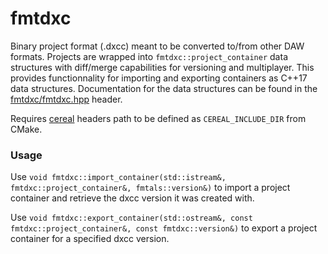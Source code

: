 # fmtdxc

Binary project format (.dxcc) meant to be converted to/from other DAW formats. Projects are wrapped into `fmtdxc::project_container` data structures with diff/merge capabilities for versioning and multiplayer. This provides functionnality for importing and exporting containers as C++17 data structures. Documentation for the data structures can be found in the [fmtdxc/fmtdxc.hpp](include/fmtdxc/fmtdxc.hpp) header.

Requires [cereal](https://github.com/USCiLab/cereal) headers path to be defined as `CEREAL_INCLUDE_DIR` from CMake.

### Usage

Use `void fmtdxc::import_container(std::istream&, fmtdxc::project_container&, fmtals::version&)` to import a project container and retrieve the dxcc version it was created with.

Use `void fmtdxc::export_container(std::ostream&, const fmtdxc::project_container&, const fmtdxc::version&)` to export a project container for a specified dxcc version.
